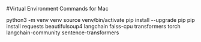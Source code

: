 #Virtual Environment Commands for Mac

python3 -m venv venv
source venv/bin/activate
pip install --upgrade pip
pip install requests beautifulsoup4 langchain faiss-cpu transformers torch langchain-community sentence-transformers